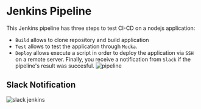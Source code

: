 # Jenkins Pipeline
This Jenkins pipeline has three steps to test CI-CD on a nodejs application: 
- `Build` allows to clone repository and build application
- `Test` allows to test the application through `Mocka`.
- `Deploy` allows execute a script in order to deploy the application via `SSH` on a remote server.
Finally, you receive a notification from `Slack` if the pipeline's result was succesful.
![pipeline](https://user-images.githubusercontent.com/29106855/64560625-75bf8780-d30e-11e9-9bd8-b12b928bb104.PNG)

## Slack Notification
![slack jenkins](https://user-images.githubusercontent.com/29106855/64560727-a99aad00-d30e-11e9-8eb2-57452ba69f8b.PNG)

